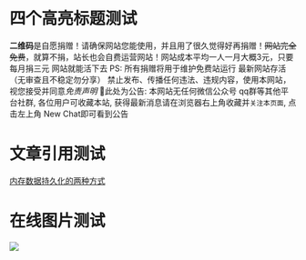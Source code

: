 # 四个高亮标题测试

**二维码**是自愿捐赠！请确保网站您能使用，并且用了很久觉得好再捐赠！~~网站完全免费~~，就算不捐，站长也会自费运营网站！网站成本平均一人一月大概3元，只要每月捐三元 网站就能活下去
PS: 所有捐赠将用于维护免费站运行
最新网站存活（无审查且不稳定勿分享）
禁止发布、传播任何违法、违规内容，使用本网站，视您接受并同意*免责声明*
📢此处为公告: 本网站无任何微信公众号 qq群等其他平台社群, 各位用户可收藏本站, 获得最新消息请在浏览器右上角收藏并`关注本页面`, 点击左上角 New Chat即可看到公告

# 文章引用测试

[内存数据持久化的两种方式](内存数据持久化的两种方式.md)

# 在线图片测试

![](https://cdn.nlark.com/yuque/0/2023/png/267064/1702272789718-a7fa3b3d-d0ca-4dfe-887e-8b2bacf13f63.png)
